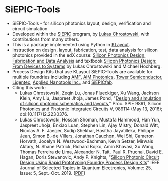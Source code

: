 # SiEPIC-Tools

- SiEPIC-Tools - for silicon photonics layout, design, verification and circuit simulation
- Developed within the <a href="http://www.siepic.ubc.ca">SiEPIC</a> program, by <a href="https://ca.linkedin.com/in/chrostowski">Lukas Chrostowski</a>, with contributions from many others.
- This is a package implemented using Python in <a href="http://www.klayout.de">KLayout</a>.
- Instruction on design, layout, fabrication, test, data analysis for silicon photonics provided in the edX course: <a href="http://edx.org/course/silicon-photonics-design-fabrication-ubcx-phot1x">Silicon Photonics Design, Fabrication and Data Analysis</a> and textbook <a href="http://www.cambridge.org/ca/academic/subjects/engineering/electronic-optoelectronic-devices-and-nanotechnology/silicon-photonics-design-devices-systems">Silicon Photonics Design: From Devices to Systems</a> by Lukas Chrostowski and Michael Hochberg.
- Process Design Kits that use KLayout SiEPIC-Tools are available for multiple foundries including 
<a href="https://www.cmc.ca/amf-silicon-photonics-general-purpose/">AMF</a>, 
<a href="https://www.aimphotonics.com/">AIM Photonics</a>, 
<a href="https://www.towersemi.com/">Tower Semiconductor</a>, 
<a href="https://www.ligentec.com//">Ligentec</a>, 
<a href="https://www.appliednt.com/nanosoi-fabrication-service">Applied Nanotools Inc.</a>, and 
<a href="https://www.siepic.ca/fabrication">SiEPICfab</a>.
- Citing this work:  
  - Lukas Chrostowski, Zeqin Lu, Jonas Flueckiger, Xu Wang, Jackson Klein, Amy Liu, Jaspreet Jhoja, James Pond,
"<a href=https://doi.org/10.1117/12.2230376>Design and simulation of silicon photonic schematics and layouts</a>," Proc. SPIE 9891, Silicon Photonics and Photonic Integrated Circuits V, 989114 (May 13, 2016); doi:10.1117/12.2230376.
  - Lukas Chrostowski, Hossam Shoman, Mustafa Hammood, Han Yun,  Jaspreet Jhoja, Enxiao Luan,  Stephen Lin, Ajay Mistry, Donald Witt, Nicolas A. F. Jaeger, Sudip Shekhar,  Hasitha Jayatilleka, Philippe Jean, Simon B.-de Villers, Jonathan Cauchon, Wei Shi,  Cameron Horvath, Jocelyn N. Westwood-Bachman, Kevin Setzer, Mirwais Aktary, N. Shane Patrick, Richard Bojko, Amin Khavasi, Xu Wang, Thomas Ferreira de Lima,  Alexander N. Tait, Paul R. Prucnal, David E. Hagan, Doris Stevanovic, Andy P. Knights, "<a href="https://doi.org/10.1109/JSTQE.2019.2917501">Silicon Photonic Circuit Design Using Rapid Prototyping Foundry Process Design Kits</a>" IEEE Journal of Selected Topics in Quantum Electronics, Volume: 25, Issue: 5, Sept.-Oct. 2019. (<a href="https://www.dropbox.com/s/i1z4ackr3q7fz1l/2019_JSTQE_foundry.pdf?dl=1">PDF</a>)


